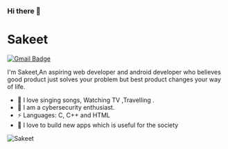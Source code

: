 ### Hi there 👋

 
# Sakeet
[![Gmail Badge](https://img.shields.io/badge/-kopparapu.sakeet@gmail.com-c14438?style=flat-square&logo=Gmail&logoColor=white&link=mailto:kopparapu.sakeet@gmail.com)](mailto:kopparapu.sakeet@gmail.com)

 

I'm Sakeet,An aspiring web developer and android developer who believes good product just solves your problem but best product changes your way of life.

 
- 🌱 I  love singing songs, Watching TV ,Travelling .
- 🌱 I am a cybersecurity enthusiast.
- ⚡ Languages: C, C++ and HTML
- 🌱 I love to build new apps which is useful for the society

 

<p align="left"><img src="https://github-readme-stats.vercel.app/api?username=Sakeet&show_icons=true" alt="Sakeet" /></p>

 


